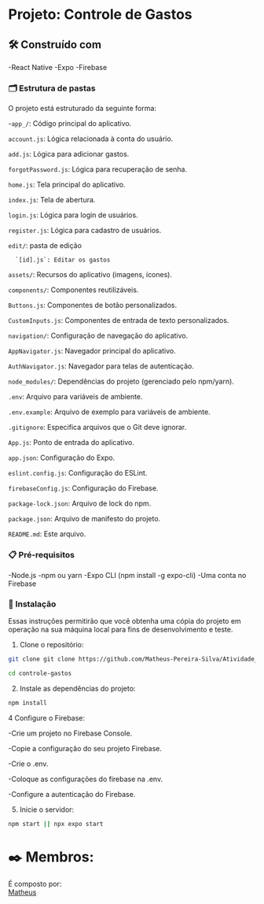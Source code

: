# Projeto: Controle de Gastos

## 🛠️ Construído com
-React Native
-Expo
-Firebase

### 🗂️ Estrutura de pastas
O projeto está estruturado da seguinte forma:

-`app_/`: Código principal do aplicativo.

   `account.js`: Lógica relacionada à conta do usuário.
   
   `add.js`: Lógica para adicionar gastos.
   
   `forgotPassword.js`: Lógica para recuperação de senha.
   
   `home.js`: Tela principal do aplicativo.
   
   `index.js`: Tela de abertura.
   
   `login.js`: Lógica para login de usuários.
   
   `register.js`: Lógica para cadastro de usuários.
   
   `edit/`: pasta de edição
   
      `[id].js`: Editar os gastos
   
`assets/`: Recursos do aplicativo (imagens, ícones).

`components/`: Componentes reutilizáveis.   
 
   `Buttons.js`: Componentes de botão personalizados.
  
   `CustomInputs.js`: Componentes de entrada de texto personalizados.

`navigation/`: Configuração de navegação do aplicativo.

   `AppNavigator.js`: Navegador principal do aplicativo.
  
   `AuthNavigator.js`: Navegador para telas de autenticação.

`node_modules/`: Dependências do projeto (gerenciado pelo npm/yarn).

`.env`: Arquivo para variáveis de ambiente.

`.env.example`: Arquivo de exemplo para variáveis de ambiente.

`.gitignore`: Especifica arquivos que o Git deve ignorar.

`App.js`: Ponto de entrada do aplicativo.

`app.json`: Configuração do Expo.

`eslint.config.js`: Configuração do ESLint.

`firebaseConfig.js`: Configuração do Firebase.

`package-lock.json`: Arquivo de lock do npm.

`package.json`: Arquivo de manifesto do projeto.

`README.md`: Este arquivo.

### 📋 Pré-requisitos

-Node.js
-npm ou yarn
-Expo CLI (npm install -g expo-cli)
-Uma conta no Firebase

### 🔧 Instalação

Essas instruções permitirão que você obtenha uma cópia do projeto em operação na sua máquina local para fins de desenvolvimento e teste.

1. Clone o repositório:
  ```bash
  git clone git clone https://github.com/Matheus-Pereira-Silva/Atividade_m1.git
  ```

  ```bash
  cd controle-gastos
  ```

2. Instale as dependências do projeto:
  ```bash
  npm install
  ```

4 Configure o Firebase:

   -Crie um projeto no Firebase Console.
   
   -Copie a configuração do seu projeto Firebase. 
   
   -Crie o .env.
   
   -Coloque as configurações do firebase na .env.
   
   -Configure a autenticação do Firebase.
   

5. Inicie o servidor:
```bash
npm start || npx expo start
```

# ✒️ Membros:
É composto por: <br>
[Matheus](https://github.com/Matheus-Pereira-Silva)  

